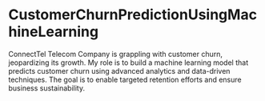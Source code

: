 # CustomerChurnPredictionUsingMachineLearning
ConnectTel Telecom Company is grappling with customer churn, jeopardizing its growth. My role is to build a machine learning model that predicts customer churn using advanced analytics and data-driven techniques. The goal is to enable targeted retention efforts and ensure business sustainability.
